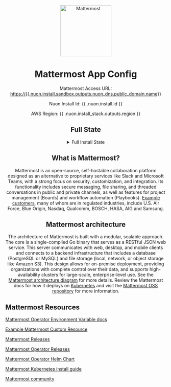 <center>

<img src="https://upload.wikimedia.org/wikipedia/commons/8/84/Mattermost_logo_horizontal.svg"
     alt="Mattermost" width="160" />

<h1>Mattermost App Config</h1>

Mattermost Access URL: [https://{{.nuon.install.sandbox.outputs.nuon_dns.public_domain.name}}](https://{{.nuon.install.sandbox.outputs.nuon_dns.public_domain.name}})

Nuon Install Id: {{ .nuon.install.id }}

AWS Region: {{ .nuon.install_stack.outputs.region }}

## Full State

<details>
<summary>Full Install State</summary>
<pre>{{ toPrettyJson .nuon }}</pre>
</details>

## What is Mattermost?

Mattermost is an open-source, self-hostable collaboration platform designed as an alternative to proprietary services like Slack and Microsoft Teams, with a strong focus on security, customization, and integration. Its functionality includes secure messaging, file sharing, and threaded conversations in public and private channels, as well as features for project management (Boards) and workflow automation (Playbooks). [Example customers](https://mattermost.com/customers/), many of whom are in regulated industries, include U.S. Air Force, Blue Origin, Nasdaq, Qualcomm, BOSCH, HASA, AIG and Samsung.

## Mattermost architecture

The architecture of Mattermost is built with a modular, scalable approach. The core is a single-compiled Go binary that serves as a RESTful JSON web service. This server communicates with web, desktop, and mobile clients and connects to a backend infrastructure that includes a database (PostgreSQL or MySQL) and file storage (local, network, or object storage like Amazon S3). This design allows for on-premise deployment, providing organizations with complete control over their data, and supports high-availability clusters for large-scale, enterprise-level use. See the [Mattermost architecture diagram](https://docs.mattermost.com/deployment-guide/application-architecture.html) for more details. Review the Mattermost docs for how it deploys on [Kubernetes](https://docs.mattermost.com/deployment-guide/server/deploy-kubernetes.html) and visit the [Mattermost OSS repository](https://github.com/mattermost/mattermost) for more information.

</center>

## Mattermost Resources

[Mattermost Operator Environment Variable docs](https://github.com/mattermost/mattermost-helm/blob/master/charts/mattermost-operator/values.yaml)

[Example Mattermost Custom Resource](https://github.com/mattermost/mattermost-operator/blob/master/docs/examples/mattermost_full.yaml)

[Mattermost Releases](https://github.com/mattermost/mattermost/releases)

[Mattermost Operator Releases](https://github.com/mattermost/mattermost-operator/releases)

[Mattermost Operator Helm Chart](https://github.com/mattermost/mattermost-helm/tree/master/charts/mattermost-operator)

[Mattermost Kubernetes install guide](https://docs.mattermost.com/deployment-guide/server/deploy-kubernetes.html)

[Mattermost community](https://community.mattermost.com/)
